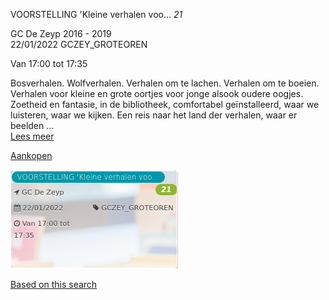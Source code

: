 VOORSTELLING 'Kleine verhalen voo... *21*

GC De Zeyp 2016 - 2019  
22/01/2022 GCZEY\_GROTEOREN  

Van 17:00 tot 17:35

  

  

Bosverhalen. Wolfverhalen. Verhalen om te lachen. Verhalen om te boeien. Verhalen voor kleine en grote oortjes voor jonge alsook oudere oogjes. Zoetheid en fantasie, in de bibliotheek, comfortabel geïnstalleerd, waar we luisteren, waar we kijken. Een reis naar het land der verhalen, waar er beelden  ...  
[Lees meer](https://tickets.vgc.be/activity/subscribe/GCZEY_GROTEOREN)

[Aankopen](https://tickets.vgc.be/ticketingActivity/subscribe/GCZEY_GROTEOREN)

![](70124.png)

[Based on this search](https://tickets.vgc.be/activity/index?&vrijeplaatsen=1&Age%5B%5D=3%2C5&entity=276)